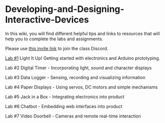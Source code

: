 # Developing-and-Designing-Interactive-Devices

In this wiki, you will find different helpful tips and links to resources that will help you to complete the labs and assignments.

Please use [this invite link](https://discord.gg/ggA9uU) to join the class Discord.


[Lab #1](https://github.com/FAR-Lab/Developing-and-Designing-Interactive-Devices/wiki/Lab-01) Light It Up! Getting started with electronics and Arduino prototyping.

Lab #2 Digital Timer - Incorporating light, sound and character displays

Lab #3 Data Logger - Sensing, recording and visualizing information

Lab #4 Paper Displays - Using servos, DC motors and simple mechanisms

Lab #5 Jack in a Box - Integrating electronics into product

Lab #6 Chatbot - Embedding web interfaces into product

Lab #7 Video Doorbell - Cameras and remote real-time interaction

<!--
---
[Lab #3](https://github.com/FAR-Lab/Developing-and-Designing-Interactive-Devices/wiki/Lab3-Laser-Cutting-and-3d-Printing) Laser cutting and 3d printing.


---
[Lab #4](https://github.com/FAR-Lab/Developing-and-Designing-Interactive-Devices/wiki/Lab-%234) Basic electronics with Arduino.


---
[Lab #5](https://github.com/FAR-Lab/Developing-and-Designing-Interactive-Devices/wiki/Lab-%235) Data logger and visualizer.

---
[Lab #6](https://github.com/FAR-Lab/Developing-and-Designing-Interactive-Devices/wiki/Lab-%236) Etch-a-sketch 


---
[Final Project](https://github.com/FAR-Lab/Developing-and-Designing-Interactive-Devices/wiki/Final-Project)-->
<!--1. The first assignments are all about the [Interaction Engine](https://github.com/nikmart/interaction-engine/wiki) please follow the link to the wiki pages./-->